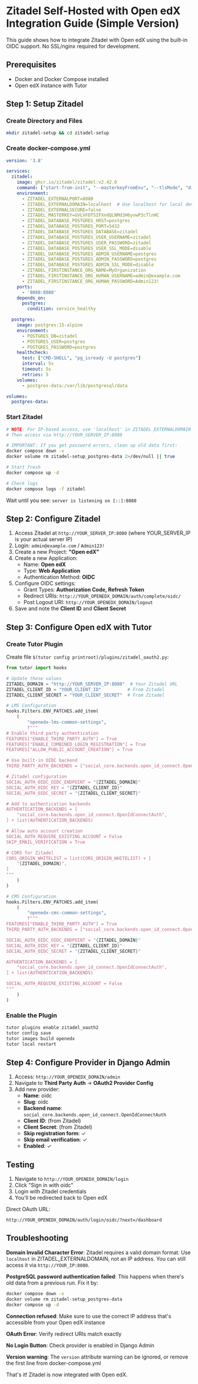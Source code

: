 # Zitadel Self-Hosted with Open edX Integration Guide (Simple Version)

This guide shows how to integrate Zitadel with Open edX using the built-in OIDC support. No SSL/nginx required for development.

## Prerequisites

- Docker and Docker Compose installed
- Open edX instance with Tutor

## Step 1: Setup Zitadel

### Create Directory and Files

```bash
mkdir zitadel-setup && cd zitadel-setup
```

### Create docker-compose.yml

```yaml
version: '3.8'

services:
  zitadel:
    image: ghcr.io/zitadel/zitadel:v2.42.0
    command: ["start-from-init", "--masterkeyFromEnv", "--tlsMode", "disabled"]
    environment:
      - ZITADEL_EXTERNALPORT=8080
      - ZITADEL_EXTERNALDOMAIN=localhost  # Use localhost for local development
      - ZITADEL_EXTERNALSECURE=false
      - ZITADEL_MASTERKEY=GVLVFDTSIFXndQLNMd3H6yvwP3cTlnHC
      - ZITADEL_DATABASE_POSTGRES_HOST=postgres
      - ZITADEL_DATABASE_POSTGRES_PORT=5432
      - ZITADEL_DATABASE_POSTGRES_DATABASE=zitadel
      - ZITADEL_DATABASE_POSTGRES_USER_USERNAME=zitadel
      - ZITADEL_DATABASE_POSTGRES_USER_PASSWORD=zitadel
      - ZITADEL_DATABASE_POSTGRES_USER_SSL_MODE=disable
      - ZITADEL_DATABASE_POSTGRES_ADMIN_USERNAME=postgres
      - ZITADEL_DATABASE_POSTGRES_ADMIN_PASSWORD=postgres
      - ZITADEL_DATABASE_POSTGRES_ADMIN_SSL_MODE=disable
      - ZITADEL_FIRSTINSTANCE_ORG_NAME=MyOrganization
      - ZITADEL_FIRSTINSTANCE_ORG_HUMAN_USERNAME=admin@example.com
      - ZITADEL_FIRSTINSTANCE_ORG_HUMAN_PASSWORD=Admin123!
    ports:
      - '8080:8080'
    depends_on:
      postgres:
        condition: service_healthy

  postgres:
    image: postgres:15-alpine
    environment:
      - POSTGRES_DB=zitadel
      - POSTGRES_USER=postgres
      - POSTGRES_PASSWORD=postgres
    healthcheck:
      test: ["CMD-SHELL", "pg_isready -U postgres"]
      interval: 5s
      timeout: 5s
      retries: 5
    volumes:
      - postgres-data:/var/lib/postgresql/data

volumes:
  postgres-data:
```

### Start Zitadel

```bash
# NOTE: For IP-based access, use 'localhost' in ZITADEL_EXTERNALDOMAIN
# Then access via http://YOUR_SERVER_IP:8080

# IMPORTANT: If you get password errors, clean up old data first:
docker compose down -v
docker volume rm zitadel-setup_postgres-data 2>/dev/null || true

# Start fresh
docker compose up -d

# Check logs
docker compose logs -f zitadel
```

Wait until you see: `server is listening on [::]:8080`

## Step 2: Configure Zitadel

1. Access Zitadel at `http://YOUR_SERVER_IP:8080` (where YOUR_SERVER_IP is your actual server IP)
2. Login: `admin@example.com` / `Admin123!`
3. Create a new Project: **"Open edX"**
4. Create a new Application:
   - Name: **Open edX**
   - Type: **Web Application**
   - Authentication Method: **OIDC**
5. Configure OIDC settings:
   - Grant Types: **Authorization Code, Refresh Token**
   - Redirect URIs: `http://YOUR_OPENEDX_DOMAIN/auth/complete/oidc/`
   - Post Logout URI: `http://YOUR_OPENEDX_DOMAIN/logout`
6. Save and note the **Client ID** and **Client Secret**

## Step 3: Configure Open edX with Tutor

### Create Tutor Plugin

Create file `$(tutor config printroot)/plugins/zitadel_oauth2.py`:

```python
from tutor import hooks

# Update these values
ZITADEL_DOMAIN = "http://YOUR_SERVER_IP:8080"  # Your Zitadel URL
ZITADEL_CLIENT_ID = "YOUR_CLIENT_ID"          # From Zitadel
ZITADEL_CLIENT_SECRET = "YOUR_CLIENT_SECRET"  # From Zitadel

# LMS Configuration
hooks.Filters.ENV_PATCHES.add_item(
    (
        "openedx-lms-common-settings",
        f"""
# Enable third party authentication
FEATURES["ENABLE_THIRD_PARTY_AUTH"] = True
FEATURES["ENABLE_COMBINED_LOGIN_REGISTRATION"] = True
FEATURES["ALLOW_PUBLIC_ACCOUNT_CREATION"] = True

# Use built-in OIDC backend
THIRD_PARTY_AUTH_BACKENDS = ["social_core.backends.open_id_connect.OpenIdConnectAuth"]

# Zitadel configuration
SOCIAL_AUTH_OIDC_OIDC_ENDPOINT = "{ZITADEL_DOMAIN}"
SOCIAL_AUTH_OIDC_KEY = "{ZITADEL_CLIENT_ID}"
SOCIAL_AUTH_OIDC_SECRET = "{ZITADEL_CLIENT_SECRET}"

# Add to authentication backends
AUTHENTICATION_BACKENDS = [
    "social_core.backends.open_id_connect.OpenIdConnectAuth",
] + list(AUTHENTICATION_BACKENDS)

# Allow auto account creation
SOCIAL_AUTH_REQUIRE_EXISTING_ACCOUNT = False
SKIP_EMAIL_VERIFICATION = True

# CORS for Zitadel
CORS_ORIGIN_WHITELIST = list(CORS_ORIGIN_WHITELIST) + [
    "{ZITADEL_DOMAIN}",
]
"""
    )
)

# CMS Configuration
hooks.Filters.ENV_PATCHES.add_item(
    (
        "openedx-cms-common-settings",
        f"""
FEATURES["ENABLE_THIRD_PARTY_AUTH"] = True
THIRD_PARTY_AUTH_BACKENDS = ["social_core.backends.open_id_connect.OpenIdConnectAuth"]

SOCIAL_AUTH_OIDC_OIDC_ENDPOINT = "{ZITADEL_DOMAIN}"
SOCIAL_AUTH_OIDC_KEY = "{ZITADEL_CLIENT_ID}"
SOCIAL_AUTH_OIDC_SECRET = "{ZITADEL_CLIENT_SECRET}"

AUTHENTICATION_BACKENDS = [
    "social_core.backends.open_id_connect.OpenIdConnectAuth",
] + list(AUTHENTICATION_BACKENDS)

SOCIAL_AUTH_REQUIRE_EXISTING_ACCOUNT = False
"""
    )
)
```

### Enable the Plugin

```bash
tutor plugins enable zitadel_oauth2
tutor config save
tutor images build openedx
tutor local restart
```

## Step 4: Configure Provider in Django Admin

1. Access: `http://YOUR_OPENEDX_DOMAIN/admin`
2. Navigate to **Third Party Auth** → **OAuth2 Provider Config**
3. Add new provider:
   - **Name**: oidc
   - **Slug**: oidc
   - **Backend name**: `social_core.backends.open_id_connect.OpenIdConnectAuth`
   - **Client ID**: (from Zitadel)
   - **Client Secret**: (from Zitadel)
   - **Skip registration form**: ✓
   - **Skip email verification**: ✓
   - **Enabled**: ✓

## Testing

1. Navigate to `http://YOUR_OPENEDX_DOMAIN/login`
2. Click "Sign in with oidc"
3. Login with Zitadel credentials
4. You'll be redirected back to Open edX

Direct OAuth URL:
```
http://YOUR_OPENEDX_DOMAIN/auth/login/oidc/?next=/dashboard
```

## Troubleshooting

**Domain Invalid Character Error**: Zitadel requires a valid domain format. Use `localhost` in ZITADEL_EXTERNALDOMAIN, not an IP address. You can still access it via `http://YOUR_IP:8080`.

**PostgreSQL password authentication failed**: This happens when there's old data from a previous run. Fix it by:
```bash
docker compose down -v
docker volume rm zitadel-setup_postgres-data
docker compose up -d
```

**Connection refused**: Make sure to use the correct IP address that's accessible from your Open edX instance

**OAuth Error**: Verify redirect URIs match exactly

**No Login Button**: Check provider is enabled in Django Admin

**Version warning**: The `version` attribute warning can be ignored, or remove the first line from docker-compose.yml

That's it! Zitadel is now integrated with Open edX.
